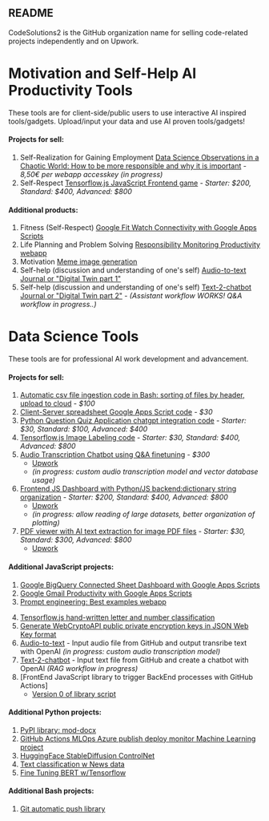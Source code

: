 ## README

CodeSolutions2 is the GitHub organization name for selling code-related projects independently and on Upwork.

# Motivation and Self-Help AI Productivity Tools
These tools are for client-side/public users to use interactive AI inspired tools/gadgets. Upload/input your data and use AI proven tools/gadgets!

#### Projects for sell:
1. Self-Realization for Gaining Employment [Data Science Observations in a Chaotic World: How to be more responsible and why it is important](https://j622amilah.github.io/userservicesite/Observations_of_a_Data_Scientist.html) - *8,50€ per webapp accesskey (in progress)*
2. Self-Respect [Tensorflow.js JavaScript Frontend game](https://github.com/CodeSolutions2/on_the_way_to_selfrespect) - *Starter: $200, Standard: $400, Advanced: $800*
   
#### Additional products:
1. Fitness (Self-Respect) [Google Fit Watch Connectivity with Google Apps Scripts](https://medium.com/@j622amilah/google-apps-scripts-and-rest-api-from-a-data-scientist-programmer-perspective-d020d6ba1ff6)
2. Life Planning and Problem Solving [Responsibility Monitoring Productivity webapp](https://github.com/CodeSolutions2/responsibility_monitoring)
3. Motivation [Meme image generation](https://github.com/CodeSolutions2/meme_motivation_image)
5. Self-help (discussion and understanding of one's self) [Audio-to-text Journal or "Digital Twin part 1"](https://github.com/CodeSolutions2/audio_2_text_journal)
4. Self-help (discussion and understanding of one's self) [Text-2-chatbot Journal or "Digital Twin part 2"](https://github.com/CodeSolutions2/text_2_chatbot_journal) - *(Assistant workflow WORKS! Q&A workflow in progress..)*
<!-- 6. My "Digital Twin"/chatbot: my opinions about life - model trained on over 300+ audio files collected during daily exercise -->


# Data Science Tools
These tools are for professional AI work development and advancement.

#### Projects for sell:
1. [Automatic csv file ingestion code in Bash: sorting of files by header, upload to cloud](https://github.com/CodeSolutions2/automatic_csv_file_ingestion) - *$100*
2. [Client-Server spreadsheet Google Apps Script code](https://github.com/CodeSolutions2/client_server_spreadsheet_webapp) - *$30*
3. [Python Question Quiz Application chatgpt integration code](https://github.com/CodeSolutions2/question_quiz_app) - *Starter: $30, Standard: $100, Advanced: $400*
4. [Tensorflow.js Image Labeling code](https://github.com/CodeSolutions2/test_4_webapps) - *Starter: $30, Standard: $400, Advanced: $800*
5. [Audio Transcription Chatbot using Q&A finetuning](https://github.com/CodeSolutions2/audio_2_chatbot_webapp) - *$300*
      - [Upwork](https://www.upwork.com/services/product/development-it-audio-transcription-chatbot-using-q-a-finetuning-1783550902752177813)
      - *(in progress: custom audio transcription model and vector database usage)*
6. [Frontend JS Dashboard with Python/JS backend:dictionary string organization](https://github.com/CodeSolutions2/plotly_pyodide_dashboard) - *Starter: $200, Standard: $400, Advanced: $800*
      - [Upwork](https://www.upwork.com/services/product/development-it-frontend-js-dashboard-with-python-js-backend-dictionary-string-organization-1783176512136783700)
      - *(in progress: allow reading of large datasets, better organization of plotting)*
7. [PDF viewer with AI text extraction for image PDF files](https://github.com/CodeSolutions2/pdf_to_text_webapp) - *Starter: $30, Standard: $300, Advanced: $800*
      - [Upwork](https://www.upwork.com/services/product/development-it-pdf-viewer-with-ai-text-extraction-for-image-pdf-files-1787876940448206055)

#### Additional JavaScript projects:
1. [Google BigQuery Connected Sheet Dashboard with Google Apps Scripts](https://github.com/j622amilah/Case_Studies/tree/main/3_case_study_Google_fiber)
2. [Google Gmail Productivity with Google Apps Scripts](https://medium.com/@j622amilah/write-automated-functions-to-perform-gmail-tasks-7f31ef7c9bc2)
3. [Prompt engineering: Best examples webapp](https://CodeSolutions2.github.io/prompt_engineering/index.html)
<!-- 4. [Google Programmable Search Engine and webscraping](https://script.google.com/macros/s/AKfycbwNxwGv4EjVxveO0KhYwjZpllZDN0zIAETXuOgvWpjF/dev) -->
4. [Tensorflow.js hand-written letter and number classification](https://github.com/CodeSolutions2/letter_number_writing)
5. [Generate WebCryptoAPI public private encryption keys in JSON Web Key format](https://github.com/CodeSolutions2/secure_encryption_of_data)
6. [Audio-to-text](https://github.com/CodeSolutions2/audio_2_text_webapp) - Input audio file from GitHub and output transribe text with OpenAI *(in progress: custom audio transcription model)*
7. [Text-2-chatbot](https://github.com/CodeSolutions2/text_2_chatbot_webapp) - Input text file from GitHub and create a chatbot with OpenAI *(RAG workflow in progress)*
8. [FrontEnd JavaScript library to trigger BackEnd processes with GitHub Actions]
      - [Version 0 of library script](https://medium.com/towardsdev/a-way-to-run-github-actions-from-the-frontend-3e07fe3388f7)


#### Additional Python projects:
1. [PyPI library: mod-docx](https://github.com/CodeSolutions2/mod_docx)
2. [GitHub Actions MLOps Azure publish deploy monitor Machine Learning project](https://github.com/CodeSolutions2/github_actions)
3. [HuggingFace StableDiffusion ControlNet](https://www.kaggle.com/code/jamilahfoucher/huggingface-stablediffusion-contronet)
4. [Text classification w News data](https://www.kaggle.com/code/jamilahfoucher/text-classification-w-news-data)
5. [Fine Tuning BERT w/Tensorflow](https://www.kaggle.com/code/jamilahfoucher/fine-tuning-bert-w-tensorflow)
   

#### Additional Bash projects:
1. [Git automatic push library](https://github.com/CodeSolutions2/git_scripts)

